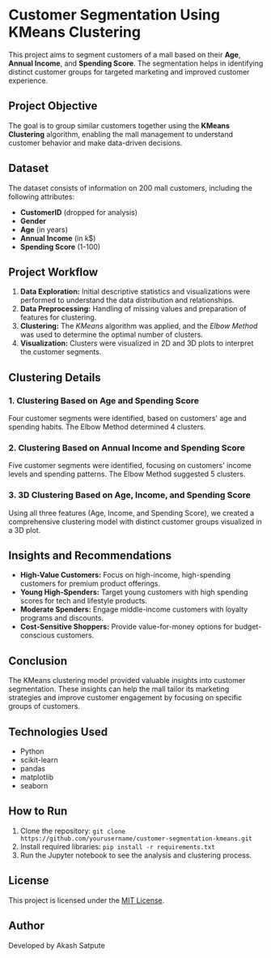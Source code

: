 <!DOCTYPE html>
<html lang="en">
<head>
  <meta charset="UTF-8">
  <meta name="viewport" content="width=device-width, initial-scale=1.0">
  <meta name="description" content="Customer Segmentation Using KMeans Clustering">
  <title>Customer Segmentation Using KMeans Clustering</title>
</head>
<body>

  <h1>Customer Segmentation Using KMeans Clustering</h1>

  <p>This project aims to segment customers of a mall based on their <strong>Age</strong>, <strong>Annual Income</strong>, and <strong>Spending Score</strong>. The segmentation helps in identifying distinct customer groups for targeted marketing and improved customer experience.</p>

  <h2>Project Objective</h2>
  <p>The goal is to group similar customers together using the <strong>KMeans Clustering</strong> algorithm, enabling the mall management to understand customer behavior and make data-driven decisions.</p>

  <h2>Dataset</h2>
  <p>The dataset consists of information on 200 mall customers, including the following attributes:</p>
  <ul>
    <li><strong>CustomerID</strong> (dropped for analysis)</li>
    <li><strong>Gender</strong></li>
    <li><strong>Age</strong> (in years)</li>
    <li><strong>Annual Income</strong> (in k$)</li>
    <li><strong>Spending Score</strong> (1-100)</li>
  </ul>

  <h2>Project Workflow</h2>
  <ol>
    <li><strong>Data Exploration:</strong> Initial descriptive statistics and visualizations were performed to understand the data distribution and relationships.</li>
    <li><strong>Data Preprocessing:</strong> Handling of missing values and preparation of features for clustering.</li>
    <li><strong>Clustering:</strong> The <em>KMeans</em> algorithm was applied, and the <em>Elbow Method</em> was used to determine the optimal number of clusters.</li>
    <li><strong>Visualization:</strong> Clusters were visualized in 2D and 3D plots to interpret the customer segments.</li>
  </ol>

  <h2>Clustering Details</h2>

  <h3>1. Clustering Based on Age and Spending Score</h3>
  <p>Four customer segments were identified, based on customers' age and spending habits. The Elbow Method determined 4 clusters.</p>

  <h3>2. Clustering Based on Annual Income and Spending Score</h3>
  <p>Five customer segments were identified, focusing on customers' income levels and spending patterns. The Elbow Method suggested 5 clusters.</p>

  <h3>3. 3D Clustering Based on Age, Income, and Spending Score</h3>
  <p>Using all three features (Age, Income, and Spending Score), we created a comprehensive clustering model with distinct customer groups visualized in a 3D plot.</p>

  <h2>Insights and Recommendations</h2>
  <ul>
    <li><strong>High-Value Customers:</strong> Focus on high-income, high-spending customers for premium product offerings.</li>
    <li><strong>Young High-Spenders:</strong> Target young customers with high spending scores for tech and lifestyle products.</li>
    <li><strong>Moderate Spenders:</strong> Engage middle-income customers with loyalty programs and discounts.</li>
    <li><strong>Cost-Sensitive Shoppers:</strong> Provide value-for-money options for budget-conscious customers.</li>
  </ul>

  <h2>Conclusion</h2>
  <p>The KMeans clustering model provided valuable insights into customer segmentation. These insights can help the mall tailor its marketing strategies and improve customer engagement by focusing on specific groups of customers.</p>

  <h2>Technologies Used</h2>
  <ul>
    <li>Python</li>
    <li>scikit-learn</li>
    <li>pandas</li>
    <li>matplotlib</li>
    <li>seaborn</li>
  </ul>

  <h2>How to Run</h2>
  <ol>
    <li>Clone the repository: <code>git clone https://github.com/yourusername/customer-segmentation-kmeans.git</code></li>
    <li>Install required libraries: <code>pip install -r requirements.txt</code></li>
    <li>Run the Jupyter notebook to see the analysis and clustering process.</li>
  </ol>

  <h2>License</h2>
  <p>This project is licensed under the <a href="LICENSE">MIT License</a>.</p>

  <h2>Author</h2>
  <p>Developed by Akash Satpute</p>

</body>
</html>
